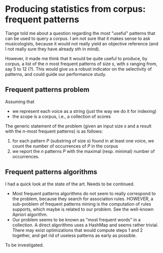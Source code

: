 # Producing statistics from corpus: frequent patterns

Tiange told me about a question regarding the most "useful" patterns that can be used to query a corpus. I am not sure that it makes sense to ask musicologists, because it would not really yield an objective reference (and I not really sure they have already sth in mind).

However, it made me think that it would be quite useful to produce, by corpus, a list of the *n* most frequent patterns of size *s*, with *s* ranging from, say 5 to 12 (?). This would give us a robust indicator on the selectivity of patterns, and could guide our performance study.

## Frequent patterns problem

Assuming that 

  - we represent each voice as a string (just the way we do it for indexing)
  - the scope is a corpus, i.e., a collection of scores

The generic statement of the problem (given an input size *s* and a result with the *n*-most frequent patterns)  is as follows: 
  
  1. for each pattern *P* (substring of size *s*) found in at least one voice, we count the number of occurrences of *P* in the corpus
  2. we report the *n* patterns *P* with the maximal (resp. minimal)  number of occurrences.

## Frequent patterns algorithms

I had a quick look at the state of the art. Needs to be continued.

 - Most frequent patterns algorithms do not seem to really correspond to the problem, because they search for association rules. HOWEVER, 
   a sub-problem of frequent patterns mining is the computation of rules supports, which maybe is related to our problem. See  the well-known Apriori algorithm.
 - Our problem seems to be known as "most frequent words" in a collection. A direct algorithms uses a HashMap and seems rather trivial. There may exist
   optimizations that would compute steps 1 and 2 together, and get rid of useless patterns as early as possible.
   
To be investigated.
